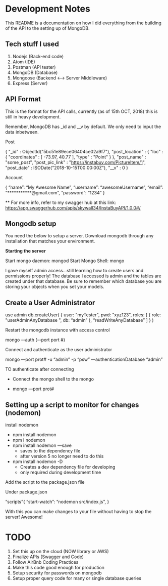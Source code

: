 # Development Notes

This README is a documentation on how I did everything from the building of the API to the setting up of MongoDB.

## Tech stuff I used

1. Nodejs (Back-end code)
2. Atom (IDE)
3. Postman (API tester)
4. MongoDB (Database)
5. Mongoose (Backend <--> Server Middleware)
5. Express (Server)


## API Format

This is the format for the API calls, currently (as of 15th OCT, 2018) this is still in heavy development.

Remember, MongoDB has _id and __v by default. We only need to input the data inbetween.

Post

{ "_id" : ObjectId("5bc51e89ece06404ce02a9f7"), 
"post_location" : 
	{ "loc" : 
		{ "coordinates" : [ -73.97, 40.77 ], "type" : "Point" } 
	}, 
"post_name" : "some_post", 
"post_pic_link" : "https://instabuy.com/PictureItem/1", 
"post_date" : ISODate("2018-10-15T00:00:00Z"), 
"__v" : 0 }


Account

{
“name”: “My Awesome Name”,
“username”: “awesomeUsername”,
“email”: “***********@gmail.com”,
“password”: “1234”
}


** For more info, refer to my swagger hub at this link: https://app.swaggerhub.com/apis/skywall34/InstaBuyAPI/1.0.0#/


## Mongodb setup

You need the below to setup a server. Download mongodb through any installation that matches your environment.

**Starting the server**

Start mongo daemon: mongod
Start Mongo Shell: mongo

I gave myself admin access...still learning how to create users and permissions properly! The database I accessed is admin and the tables are created under that database. Be sure to remember which database you are storing your objects when you set your models.

## Create a User Administrator

use admin
db.createUser(
  {
    user: "myTester",
    pwd: "xyz123",
    roles: [ { role: "userAdminAnyDatabase
", db: “admin” },
            “readWriteAnyDatabase”
 ]
  }
)

Restart the mongodb instance with access control

mongo --auth (--port port #)

Connect and authenticate as the user administrator

mongo —port prot# -u “admin” -p “psw” —authenticationDatabase “admin”

TO authenticate after connecting

- Connect the mongo shell to the mongo

- mongo —port prot#


## Setting up a script to monitor for changes (nodemon)

install nodemon
- npm install nodemon
- npm i nodemon
- npm install nodemon —save
    - saves to the dependency file
    - after version 5 no longer need to do this
- npm install nodemon -D
    - Creates a dev dependency file for developing
    - only required during development time


Add the script to the package.json file

Under package.json

“scripts”{
“start-watch”: “nodemon src/index.js”,
}

With this you can make changes to your file without having to stop the server! Awesome!


# TODO

1. Set this up on the cloud (NOW library or AWS)
2. Finalize APIs (Swagger and Code)
3. Follow AirBnb Coding Practices
4. Make this code good enough for production
5. Setup security for passwords on mongodb
6. Setup proper query code for many or single database queries


